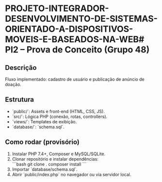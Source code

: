 # PROJETO-INTEGRADOR-DESENVOLVIMENTO-DE-SISTEMAS-ORIENTADO-A-DISPOSITIVOS-MOVEIS-E-BASEADOS-NA-WEB# PI2 – Prova de Conceito (Grupo 48)

## Descrição
Fluxo implementado: cadastro de usuário e publicação de anúncio de doação.

## Estrutura
- \`public/\`: Assets e front-end (HTML, CSS, JS).  
- \`src/\`: Lógica PHP (conexão, rotas, controllers).  
- \`views/\`: Templates de exibição.  
- \`database/\`: \`schema.sql\`.

## Como rodar (provisório)
1. Instalar PHP 7.4+, Composer e MySQL/SQLite.  
2. Clonar repositório e instalar dependências:  
   \`\`\`bash
   git clone <url> .
   composer install
   \`\`\`  
3. Importar \`database/schema.sql\`.  
4. Abrir \`public/index.php\` no navegador ou via servidor local.